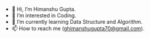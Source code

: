 - 👋 Hi, I’m Himanshu Gupta.
- 👀 I’m interested in Coding.
- 🌱 I’m currently learning Data Structure and Algorithm.
- 📫 How to reach me (ghimanshugupta70@gmail.com).

<!---
Himanshu-Styles/Himanshu-Styles is a ✨ special ✨ repository because its `README.md` (this file) appears on your GitHub profile.
You can click the Preview link to take a look at your changes.
--->
